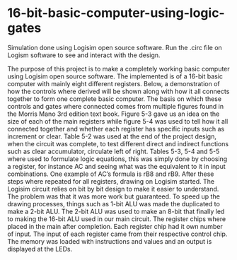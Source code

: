 # 16-bit-basic-computer-using-logic-gates
Simulation done using Logisim open source software.
Run the .circ file on Logism software to see and interact with the design.

The purpose of this project is to make a completely working basic computer using Logisim open source software. The implemented is of a 16-bit basic computer with mainly eight different registers. Below, a demonstration of how the controls where derived will be shown along with how it all connects together to form one complete basic computer. The basis on which these controls and gates where connected comes from multiple figures found in the Morris Mano 3rd edition text book. Figure 5-3 gave us an idea on the size of each of the main registers while figure 5-4 was used to tell how it all connected together and whether each register has specific inputs such as increment or clear. Table 5-2 was used at the end of the project design, when the circuit was complete, to test different direct and indirect functions such as clear accumulator, circulate left of right. Tables 5-3, 5-4 and 5-5 where used to formulate logic equations, this was simply done by choosing a register, for instance AC and seeing what was the equivalent to it in input combinations. One example of AC’s formula is rB8 and rB9. After these steps where repeated for all registers, drawing on Logisim started. The Logisim circuit relies on bit by bit design to make it easier to understand. The problem was that it was more work but guaranteed. To speed up the drawing processes, things such as 1-bit ALU was made the duplicated to make a 2-bit ALU. The 2-bit ALU was used to make an 8-bit that finally led to making the 16-bit ALU used in our main circuit. The register chips where placed in the main after completion. Each register chip had it own number of input. The input of each register came from their respective control chip. The memory was loaded with instructions and values and an output is displayed at the LEDs.
